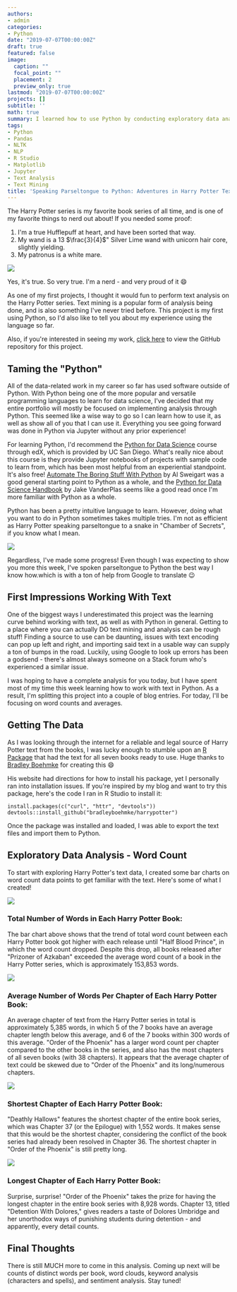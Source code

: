 ```yaml
---
authors:
- admin
categories:
- Python
date: "2019-07-07T00:00:00Z"
draft: true
featured: false
image:
  caption: ""
  focal_point: ""
  placement: 2
  preview_only: true
lastmod: "2019-07-07T00:00:00Z"
projects: []
subtitle: ''
math: true
summary: I learned how to use Python by conducting exploratory data analysis on the Harry Potter book series using Natural Language Processing
tags:
- Python
- Pandas
- NLTK
- NLP
- R Studio
- Matplotlib
- Jupyter
- Text Analysis
- Text Mining
title: 'Speaking Parseltongue to Python: Adventures in Harry Potter Text Analysis'
---
```

The Harry Potter series is my favorite book series of all time, and is one of my favorite things to nerd out about! If you needed some proof:

1. I'm a true Hufflepuff at heart, and have been sorted that way.
2. My wand is a 13 $\frac{3}{4}$" Silver Lime wand with unicorn hair core, slightly yielding.
3. My patronus is a white mare.

![](nerd.gif)

Yes, it's true. So very true. I'm a nerd - and very proud of it :smile:

As one of my first projects, I thought it would fun to perform text analysis on the Harry Potter series. Text mining is a popular form of analysis being done, and is also something I've never tried before. This project is my first using Python, so I'd also like to tell you about my experience using the language so far.

Also, if you're interested in seeing my work, [click here](https://github.com/ErikaJacobs/Harry-Potter-Text-Mining) to view the GitHub repository for this project.

## Taming the "Python"

All of the data-related work in my career so far has used software outside of Python. With Python being one of the more popular and versatile programming languages to learn for data science, I've decided that my entire portfolio will mostly be focused on implementing analysis through Python. This seemed like a wise way to go so I can learn how to use it, as well as show all of you that I can use it. Everything you see going forward was done in Python via Jupyter without any prior experience!

For learning Python, I'd recommend the [Python for Data Science](https://www.edx.org/course/python-for-data-science-2?source=aw&awc=6798_1586986927_f0f9233d7901679c25317a04d3fe3309&utm_source=aw&utm_medium=affiliate_partner&utm_content=text-link&utm_term=78888_Skimlinks) course through edX, which is provided by UC San Diego. What's really nice about this course is they provide Jupyter notebooks of projects with sample code to learn from, which has been most helpful from an experiential standpoint. It's also free! [Automate The Boring Stuff With Python](https://automatetheboringstuff.com/) by Al Sweigart was a good general starting point to Python as a whole, and the [Python for Data Science Handbook](https://jakevdp.github.io/PythonDataScienceHandbook/) by Jake VanderPlas seems like a good read once I'm more familiar with Python as a whole.

Python has been a pretty intuitive language to learn. However, doing what you want to do in Python sometimes takes multiple tries. I'm not as efficient as Harry Potter speaking parseltongue to a snake in "Chamber of Secrets", if you know what I mean.

![](parseltongue.gif)

Regardless, I've made some progress! Even though I was expecting to show you more this week, I've spoken parseltongue to Python the best way I know how.which is with a ton of help from Google to translate :wink:

## First Impressions Working With Text

One of the biggest ways I underestimated this project was the learning curve behind working with text, as well as with Python in general. Getting to a place where you can actually DO text mining and analysis can be rough stuff! Finding a source to use can be daunting, issues with text encoding can pop up left and right, and importing said text in a usable way can supply a ton of bumps in the road. Luckily, using Google to look up errors has been a godsend - there's almost always someone on a Stack forum who's experienced a similar issue.

I was hoping to have a complete analysis for you today, but I have spent most of my time this week learning how to work with text in Python. As a result, I'm splitting this project into a couple of blog entries. For today, I'll be focusing on word counts and averages.

## Getting The Data

As I was looking through the internet for a reliable and legal source of Harry Potter text from the books, I was lucky enough to stumble upon an [R Package](https://github.com/bradleyboehmke/harrypotter) that had the text for all seven books ready to use. Huge thanks to [Bradley Boehmke](http://bradleyboehmke.github.io/) for creating this :smile:

His website had directions for how to install his package, yet I personally ran into installation issues. If you're inspired by my blog and want to try this package, here's the code I ran in R Studio to install it:

```{r}
install.packages(c("curl", "httr", "devtools"))
devtools::install_github("bradleyboehmke/harrypotter")
```

Once the package was installed and loaded, I was able to export the text files and import them to Python.

## Exploratory Data Analysis - Word Count

To start with exploring Harry Potter's text data, I created some bar charts on word count data points to get familiar with the text. Here's some of what I created!

![](hptotalwords-2.png)

### Total Number of Words in Each Harry Potter Book: 
The bar chart above shows that the trend of total word count between each Harry Potter book got higher with each release until "Half Blood Prince", in which the word count dropped. Despite this drop, all books released after "Prizoner of Azkaban" exceeded the average word count of a book in the Harry Potter series, which is approximately 153,853 words.

![](hpavgwords-5.png)

### Average Number of Words Per Chapter of Each Harry Potter Book: 
An average chapter of text from the Harry Potter series in total is approximately 5,385 words, in which 5 of the 7 books have an average chapter length below this average, and 6 of the 7 books within 300 words of this average. "Order of the Phoenix" has a larger word count per chapter compared to the other books in the series, and also has the most chapters of all seven books (with 38 chapters). It appears that the average chapter of text could be skewed due to "Order of the Phoenix" and its long/numerous chapters.

![](hpshortchaps-1.png)

### Shortest Chapter of Each Harry Potter Book: 
"Deathly Hallows" features the shortest chapter of the entire book series, which was Chapter 37 (or the Epilogue) with 1,552 words. It makes sense that this would be the shortest chapter, considering the conflict of the book series had already been resolved in Chapter 36. The shortest chapter in "Order of the Phoenix" is still pretty long.

![](hplongchaps-1.png)

### Longest Chapter of Each Harry Potter Book: 
Surprise, surprise! "Order of the Phoenix" takes the prize for having the longest chapter in the entire book series with 8,928 words. Chapter 13, titled "Detention With Dolores," gives readers a taste of Dolores Umbridge and her unorthodox ways of punishing students during detention - and apparently, every detail counts.

## Final Thoughts
There is still MUCH more to come in this analysis. Coming up next will be counts of distinct words per book, word clouds, keyword analysis (characters and spells), and sentiment analysis. Stay tuned!